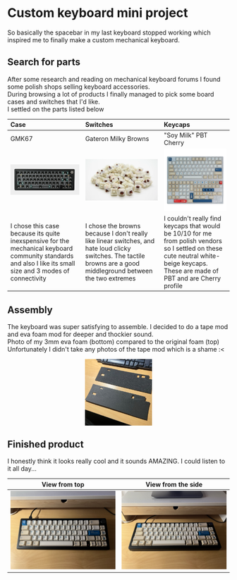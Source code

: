 # Custom keyboard mini project
So basically the spacebar in my last keyboard stopped working which inspired me to finally make a custom mechanical keyboard.

## Search for parts
After some research and reading on mechanical keyboard forums I found some polish shops selling keyboard accessories.  
During browsing a lot of products I finally managed to pick some board cases and switches that I'd like.  
I settled on the parts listed below

Case  |  Switches  |  Keycaps
:----|:----|:----
GMK67  |  Gateron Milky Browns  |  "Soy Milk" PBT Cherry
![](Photos/case.png)  |  ![](Photos/switches.png)  |  ![](Photos/keycaps.png)  
I chose this case because its quite inexspensive for the mechanical keyboard community standards and also I like its small size and 3 modes of connectivity  |  I chose the browns because I don't really like linear switches, and hate loud clicky switches. The tactile browns are a good middleground between the two extremes  |  I couldn't really find keycaps that would be 10/10 for me from polish vendors so I settled on these cute neutral white-beige keycaps. These are made of PBT and are Cherry profile

## Assembly
The keyboard was super satisfying to assemble. I decided to do a tape mod and eva foam mod for deeper and thockier sound.  
Photo of my 3mm eva foam (bottom) compared to the original foam (top)  
Unfortunately I didn't take any photos of the tape mod which is a shame :<  

<p align="center">
  <img src="Photos/eva-foam.png" alt="Eva foam mod" width=30% align="center">
</p>
  
## Finished product  
I honestly think it looks really cool and it sounds AMAZING. I could listen to it all day...

  View from top                 |  View from the side
:------------------------------:|:-------------------------:
  ![](Photos/keyboard-top.png)  |  ![](Photos/keyboard-side.png)
